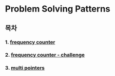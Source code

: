 # Problem Solving Patterns

## 목차

### 1. [frequency counter](https://github.com/HyeonJu-C/problem-solving-pattern/blob/main/frequency-counter.js)

### 2. [frequency counter - challenge](https://github.com/HyeonJu-C/problem-solving-pattern/blob/main/frequency-counter-annagram.js)

### 3. [multi pointers](https://github.com/HyeonJu-C/problem-solving-pattern/blob/main/multi-pointers.js)
